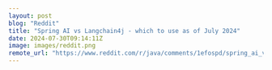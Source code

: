 ```yaml
---
layout: post
blog: "Reddit"
title: "Spring AI vs Langchain4j - which to use as of July 2024"
date: 2024-07-30T09:14:11Z
image: images/reddit.png
remote_url: "https://www.reddit.com/r/java/comments/1efospd/spring_ai_vs_langchain4j_which_to_use_as_of_july/"
---
```

